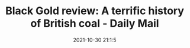 ---
"title": "Black Gold review: A terrific history of British coal - Daily Mail"
"date": "2021-10-30 21:1:5"
"feed_name": "GOOGLENEWSMINING"
"feed_website": "https://news.google.com/search?q=mining%2Bincident&hl=en-US&gl=US&ceid=US:en"
"feed_rss": "https://news.google.com/rss/search?q=mining%2Bincident&hl=en-US&gl=US&ceid=US:en"
"link": "https://www.dailymail.co.uk/home/event/article-10140455/Black-Gold-review-terrific-history-British-coal.html"
"source": "{'href': 'https://www.dailymail.co.uk', 'title': 'Daily Mail'}"
"file": "_posts/2021-1-1-c0b02ebc353bc55a47c8080b63bc936c30c9a796.md"
"accident": "0"
"drilling": "0"
"dead": "0"
"injured": "0"
"arrested": "0"
"place": "unknown place"
"where": "unknown site"
"causes": "unknown"
"place_uri": "unknown place"
---